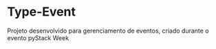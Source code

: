 # Type-Event
Projeto desenvolvido para gerenciamento de eventos, criado durante o evento pyStack Week
